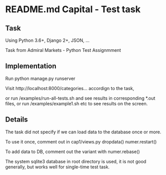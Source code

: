README.md Capital - Test task
=============================

Task
---------------------------

Using Python 3.6+, Django 2+, JSON, ...

Task from Admiral Markets - Python Test Assignmment

Implementation
---------------------------

Run 
python manage.py runserver

Visit 
http://localhost:8000/categories...
accordign to the task,

or run 
/examples/run-all-tests.sh
and see results in corresponding *.out files,
or run
/examples/example1.sh
etc
to see results on the screen.

Details
-------------------------

The task did not specify if we can load data to the database once or more.

To use it once, comment out in cap1/views.py
dropdata()
numer.restart()

To add data to DB, comment out the variant with
numer.rebase()

The system sqlite3 database in root directory is used,
it is not good generally, but works well for single-time test task.


